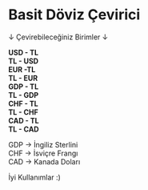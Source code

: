 # Basit Döviz Çevirici

↓ Çevirebileceğiniz Birimler ↓
<br>

<b>USD - TL</b>
<br>
<b>TL - USD</b>
<br>
<b>EUR -TL</b> 
<br>
<b>TL - EUR</b>
<br>
<b>GDP - TL</b>
<br>
<b>TL - GDP</b>
<br>
<b>CHF - TL</b>
<br>
<b>TL - CHF</b>
<br>
<b>CAD - TL</b> 
<br>
<b>TL - CAD</b>
<br>

GDP -> İngiliz Sterlini
<br>
CHF -> İsviçre Frangı
<br>
CAD -> Kanada Doları
<br>

İyi Kullanımlar :)

